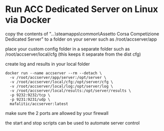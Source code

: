 # Run ACC Dedicated Server on Linux via Docker

copy the contents of "...\steamapps\common\Assetto Corsa Competizione Dedicated Server"
to a folder on your server such as /root/accserver/app

place your custom config folder in a separate folder such as /root/accserver/local/cfg (this keeps it separate from the dist cfg)

create log and results in your local folder

```
docker run --name accserver --rm --detach \
  -v /root/accserver/app/server:/opt/server \
  -v /root/accserver/local/cfg:/opt/server/cfg \
  -v /root/accserver/local/log:/opt/server/log \
  -v /root/accserver/local/results:/opt/server/results \
  -p 9232:9232/tcp \
  -p 9231:9231/udp \
  mafalitic/accserver:latest
```

make sure the 2 ports are allowed by your firewall

the start and stop scripts can be used to automate server control
